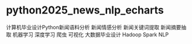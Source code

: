 # python2025_news_nlp_echarts
计算机毕业设计Python新闻语料分析 新闻情感分析 新闻关键词提取 新闻摘要抽取 机器学习 深度学习 爬虫 可视化 大数据毕业设计 Hadoop Spark NLP
